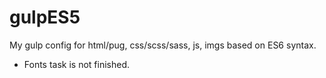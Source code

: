 # gulpES5

My gulp config for html/pug, css/scss/sass, js, imgs based on ES6 syntax. 
- Fonts task is not finished.